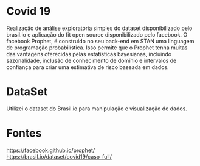 # Covid 19
Realização de análise exploratória simples do dataset disponibilizado pelo brasil.io e aplicação do fit open source disponibilizado pelo facebook. O facebook Prophet, é construido no seu back-end em STAN uma linguagem de programação probabilística. 
Isso permite que o Prophet tenha muitas das vantagens oferecidas pelas estatísticas bayesianas, incluindo sazonalidade, inclusão de conhecimento de domínio e intervalos de confiança para criar uma estimativa de risco baseada em dados.

# DataSet
Utilizei o dataset do Brasil.io para manipulação e visualização de dados.

# Fontes
https://facebook.github.io/prophet/
https://brasil.io/dataset/covid19/caso_full/


